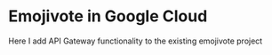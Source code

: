 # Emojivote in Google Cloud

Here I add API Gateway functionality to the existing emojivote project
